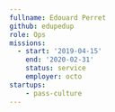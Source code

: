 ```yaml
---
fullname: Edouard Perret
github: edupedup
role: Ops
missions:
  - start: '2019-04-15'
    end: '2020-02-31'
    status: service
    employer: octo
startups:
    - pass-culture
---
```

